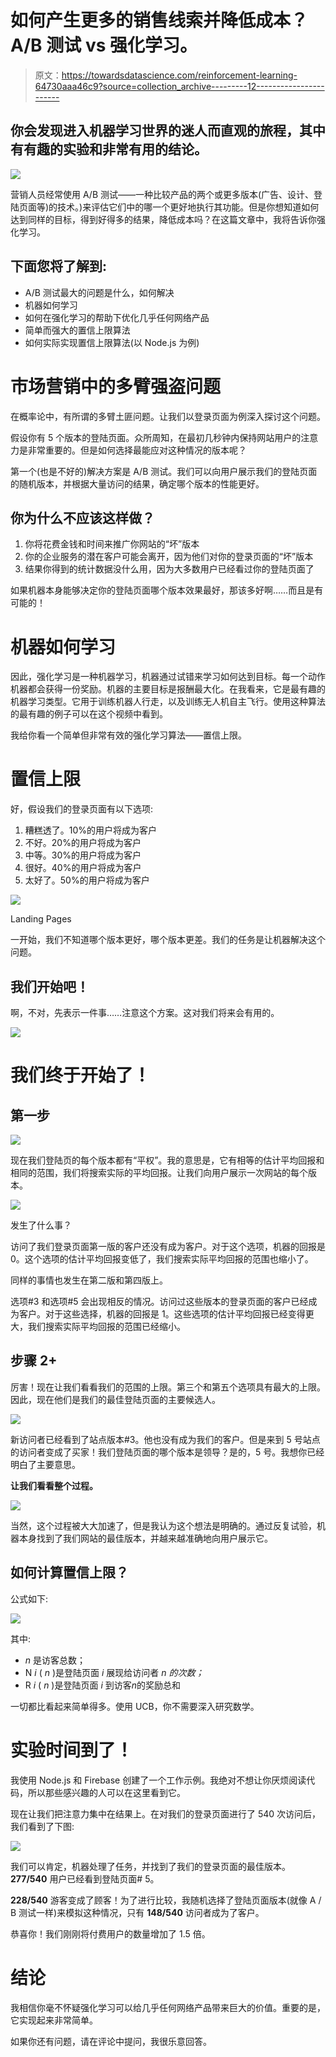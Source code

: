 # 如何产生更多的销售线索并降低成本？A/B 测试 vs 强化学习。

> 原文：<https://towardsdatascience.com/reinforcement-learning-64730aaa46c9?source=collection_archive---------12----------------------->

## 你会发现进入机器学习世界的迷人而直观的旅程，其中有有趣的实验和非常有用的结论。

![](img/1e3e7774e3a77605737904167abb21e0.png)

营销人员经常使用 A/B 测试——一种比较产品的两个或更多版本(广告、设计、登陆页面等)的技术。)来评估它们中的哪一个更好地执行其功能。但是你想知道如何达到同样的目标，得到好得多的结果，降低成本吗？在这篇文章中，我将告诉你强化学习。

## 下面您将了解到:

*   A/B 测试最大的问题是什么，如何解决
*   机器如何学习
*   如何在强化学习的帮助下优化几乎任何网络产品
*   简单而强大的置信上限算法
*   如何实际实现置信上限算法(以 Node.js 为例)

# 市场营销中的多臂强盗问题

在概率论中，有所谓的多臂土匪问题。让我们以登录页面为例深入探讨这个问题。

假设你有 5 个版本的登陆页面。众所周知，在最初几秒钟内保持网站用户的注意力是非常重要的。但是如何选择最能应对这种情况的版本呢？

第一个(也是不好的)解决方案是 A/B 测试。我们可以向用户展示我们的登陆页面的随机版本，并根据大量访问的结果，确定哪个版本的性能更好。

## 你为什么不应该这样做？

1.  你将花费金钱和时间来推广你网站的“坏”版本
2.  你的企业服务的潜在客户可能会离开，因为他们对你的登录页面的“坏”版本
3.  结果你得到的统计数据没什么用，因为大多数用户已经看过你的登陆页面了

如果机器本身能够决定你的登陆页面哪个版本效果最好，那该多好啊……而且是有可能的！

# 机器如何学习

因此，强化学习是一种机器学习，机器通过试错来学习如何达到目标。每一个动作机器都会获得一份奖励。机器的主要目标是报酬最大化。在我看来，它是最有趣的机器学习类型。它用于训练机器人行走，以及训练无人机自主飞行。使用这种算法的最有趣的例子可以在这个视频中看到。

我给你看一个简单但非常有效的强化学习算法——置信上限。

# 置信上限

好，假设我们的登录页面有以下选项:

1.  糟糕透了。10%的用户将成为客户
2.  不好。20%的用户将成为客户
3.  中等。30%的用户将成为客户
4.  很好。40%的用户将成为客户
5.  太好了。50%的用户将成为客户

![](img/2abeb8b31318f72979b098f5b0889f40.png)

Landing Pages

一开始，我们不知道哪个版本更好，哪个版本更差。我们的任务是让机器解决这个问题。

## 我们开始吧！

啊，不对，先表示一件事……注意这个方案。这对我们将来会有用的。

![](img/e3c59f383210e5533e6c7518a0a47f2f.png)

# 我们终于开始了！

## 第一步

![](img/faf3e46804f878654a8285a0bc2f0ba7.png)

现在我们登陆页的每个版本都有“平权”。我的意思是，它有相等的估计平均回报和相同的范围，我们将搜索实际的平均回报。让我们向用户展示一次网站的每个版本。

![](img/d1bf2bc9cd57128607288d27e7781129.png)

发生了什么事？

访问了我们登录页面第一版的客户还没有成为客户。对于这个选项，机器的回报是 0。这个选项的估计平均回报变低了，我们搜索实际平均回报的范围也缩小了。

同样的事情也发生在第二版和第四版上。

选项#3 和选项#5 会出现相反的情况。访问过这些版本的登录页面的客户已经成为客户。对于这些选择，机器的回报是 1。这些选项的估计平均回报已经变得更大，我们搜索实际平均回报的范围已经缩小。

## 步骤 2+

厉害！现在让我们看看我们的范围的上限。第三个和第五个选项具有最大的上限。因此，现在他们是我们的最佳登陆页面的主要候选人。

![](img/d210cdf791485ed20a41b96ffb2fa819.png)

新访问者已经看到了站点版本#3。他也没有成为我们的客户。但是来到 5 号站点的访问者变成了买家！我们登陆页面的哪个版本是领导？是的，5 号。我想你已经明白了主要意思。

**让我们看看整个过程。**

![](img/ea5b924ebf19f6151678408214637f16.png)

当然，这个过程被大大加速了，但是我认为这个想法是明确的。通过反复试验，机器本身找到了我们网站的最佳版本，并越来越准确地向用户展示它。

## 如何计算置信上限？

公式如下:

![](img/df3792dc470facf8db9c7df36c026e45.png)

其中:

*   *n* 是访客总数；
*   N *i* ( *n* )是登陆页面 *i* 展现给访问者 *n 的次数；*
*   R *i* ( *n* )是登陆页面 *i* 到访客*n*的奖励总和

一切都比看起来简单得多。使用 UCB，你不需要深入研究数学。

# 实验时间到了！

我使用 Node.js 和 Firebase 创建了一个工作示例。我绝对不想让你厌烦阅读代码，所以那些感兴趣的人可以在这里看到它。

现在让我们把注意力集中在结果上。在对我们的登录页面进行了 540 次访问后，我们看到了下图:

![](img/43398bf5993dd1885b33998e2499fba7.png)

我们可以肯定，机器处理了任务，并找到了我们的登录页面的最佳版本。 **277/540** 用户已经看到登陆页面# 5。

**228/540** 游客变成了顾客！为了进行比较，我随机选择了登陆页面版本(就像 A / B 测试一样)来模拟这种情况，只有 **148/540** 访问者成为了客户。

恭喜你！我们刚刚将付费用户的数量增加了 1.5 倍。

# 结论

我相信你毫不怀疑强化学习可以给几乎任何网络产品带来巨大的价值。重要的是，它实现起来非常简单。

如果你还有问题，请在评论中提问，我很乐意回答。
